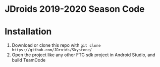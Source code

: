 # JDroids 2019-2020 Season Code

# Installation
1. Download or clone this repo with `git clone https://github.com/JDroids/Skystone/`
2. Open the project like any other FTC sdk project in Android Studio, and build TeamCode
